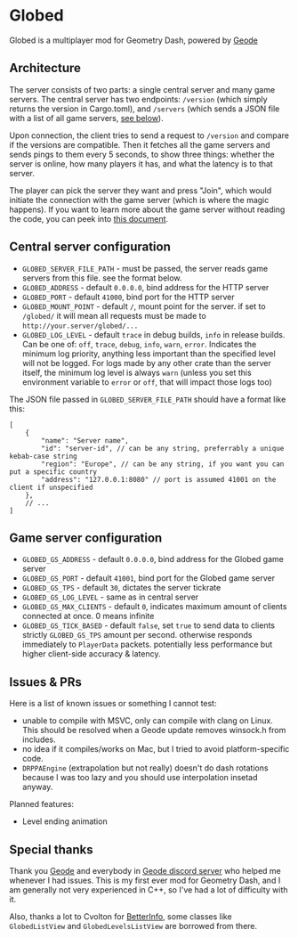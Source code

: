 # Globed

Globed is a multiplayer mod for Geometry Dash, powered by [Geode](https://geode-sdk.org/)

## Architecture

The server consists of two parts: a single central server and many game servers. The central server has two endpoints: `/version` (which simply returns the version in Cargo.toml), and `/servers` (which sends a JSON file with a list of all game servers, [see below](#central-server-configuration)).

Upon connection, the client tries to send a request to `/version` and compare if the versions are compatible. Then it fetches all the game servers and sends pings to them every 5 seconds, to show three things: whether the server is online, how many players it has, and what the latency is to that server.

The player can pick the server they want and press "Join", which would initiate the connection with the game server (which is where the magic happens). If you want to learn more about the game server without reading the code, you can peek into [this document](server/game/protocol.md).

## Central server configuration

* `GLOBED_SERVER_FILE_PATH` - must be passed, the server reads game servers from this file. see the format below.
* `GLOBED_ADDRESS` - default `0.0.0.0`, bind address for the HTTP server
* `GLOBED_PORT` - default `41000`, bind port for the HTTP server
* `GLOBED_MOUNT_POINT` - default `/`, mount point for the server. if set to `/globed/` it will mean all requests must be made to `http://your.server/globed/...`
* `GLOBED_LOG_LEVEL` - default `trace` in debug builds, `info` in release builds. Can be one of: `off`, `trace`, `debug`, `info`, `warn`, `error`. Indicates the minimum log priority, anything less important than the specified level will not be logged. For logs made by any other crate than the server itself, the minimum log level is always `warn` (unless you set this environment variable to `error` or `off`, that will impact those logs too)

The JSON file passed in `GLOBED_SERVER_FILE_PATH` should have a format like this:

```json5
[
    {
        "name": "Server name",
        "id": "server-id", // can be any string, preferrably a unique kebab-case string
        "region": "Europe", // can be any string, if you want you can put a specific country
        "address": "127.0.0.1:8080" // port is assumed 41001 on the client if unspecified
    },
    // ...
]
```

## Game server configuration

* `GLOBED_GS_ADDRESS` - default `0.0.0.0`, bind address for the Globed game server
* `GLOBED_GS_PORT` - default `41001`, bind port for the Globed game server
* `GLOBED_GS_TPS` - default `30`, dictates the server tickrate
* `GLOBED_GS_LOG_LEVEL` - same as in central server
* `GLOBED_GS_MAX_CLIENTS` - default `0`, indicates maximum amount of clients connected at once. 0 means infinite
* `GLOBED_GS_TICK_BASED` - default `false`, set `true` to send data to clients strictly `GLOBED_GS_TPS` amount per second. otherwise responds immediately to `PlayerData` packets. potentially less performance but higher client-side accuracy & latency.

## Issues & PRs

Here is a list of known issues or something I cannot test:

* unable to compile with MSVC, only can compile with clang on Linux. This should be resolved when a Geode update removes winsock.h from includes.
* no idea if it compiles/works on Mac, but I tried to avoid platform-specific code.
* `DRPPAEngine` (extrapolation but not really) doesn't do dash rotations because I was too lazy and you should use interpolation insetad anyway.

Planned features:

* Level ending animation

## Special thanks

Thank you [Geode](https://geode-sdk.org/) and everybody in [Geode discord server](https://discord.gg/9e43WMKzhp) who helped me whenever I had issues. This is my first ever mod for Geometry Dash, and I am generally not very experienced in C++, so I've had a lot of difficulty with it.

Also, thanks a lot to Cvolton for [BetterInfo](https://github.com/Cvolton/betterinfo-geode), some classes like `GlobedListView` and `GlobedLevelsListView` are borrowed from there.